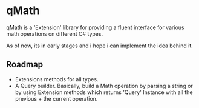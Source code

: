 # qMath
 
qMath is a 'Extension' library for providing a fluent interface for various math operations on different C# types.

As of now, its in early stages and i hope i can implement the idea behind it.

## Roadmap

* Extensions methods for all types.
* A Query builder. Basically, build a Math operation by parsing a string or by using Extension methods which returns 'Query' Instance with all the previous + the current operation.
